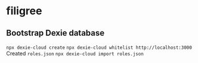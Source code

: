 # filigree

## Bootstrap Dexie database

`npx dexie-cloud create`
`npx dexie-cloud whitelist http://localhost:3000`
Created `roles.json`
`npx dexie-cloud import roles.json`
